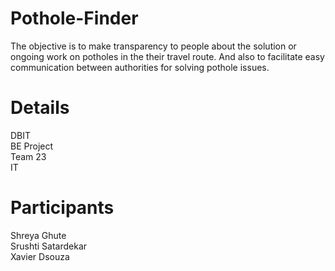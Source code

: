 # Pothole-Finder 
The objective is to make transparency to people about the solution or ongoing work on potholes in the their travel route. And also to facilitate easy communication between authorities for solving pothole issues.


# Details
DBIT<br />
BE Project <br />
Team 23 <br />
IT

# Participants
Shreya Ghute <br />
Srushti Satardekar <br />
Xavier Dsouza <br />

